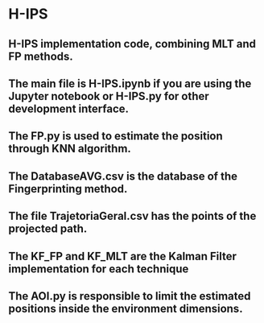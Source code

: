 # H-IPS
## H-IPS implementation code, combining MLT and FP methods.
## The main file is H-IPS.ipynb if you are using the Jupyter notebook or H-IPS.py for other development interface.
## The FP.py is used to estimate the position through KNN algorithm.
## The DatabaseAVG.csv is the database of the Fingerprinting method.
## The file TrajetoriaGeral.csv has the points of the projected path.
## The KF_FP and KF_MLT are the Kalman Filter implementation for each technique
## The AOI.py is responsible to limit the estimated positions inside the environment dimensions.